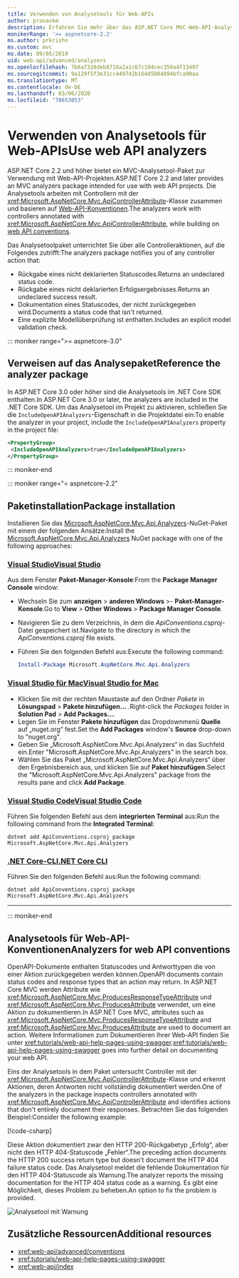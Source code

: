 ```yaml
---
title: Verwenden von Analysetools für Web-APIs
author: pranavkm
description: Erfahren Sie mehr über das ASP.NET Core MVC-Web-API-Analysetool-Paket.
monikerRange: '>= aspnetcore-2.2'
ms.author: prkrishn
ms.custom: mvc
ms.date: 09/05/2019
uid: web-api/advanced/analyzers
ms.openlocfilehash: 7b6a7328deb8718a2a1c67c104cec359a4f13497
ms.sourcegitcommit: 9a129f5f3e31cc449742b164d5004894bfca90aa
ms.translationtype: MT
ms.contentlocale: de-DE
ms.lasthandoff: 03/06/2020
ms.locfileid: "78653053"
---
```

# <a name="use-web-api-analyzers"></a><span data-ttu-id="cc52a-103">Verwenden von Analysetools für Web-APIs</span><span class="sxs-lookup"><span data-stu-id="cc52a-103">Use web API analyzers</span></span>

<span data-ttu-id="cc52a-104">ASP.NET Core 2.2 und höher bietet ein MVC-Analysetool-Paket zur Verwendung mit Web-API-Projekten.</span><span class="sxs-lookup"><span data-stu-id="cc52a-104">ASP.NET Core 2.2 and later provides an MVC analyzers package intended for use with web API projects.</span></span> <span data-ttu-id="cc52a-105">Die Analysetools arbeiten mit Controllern mit der <xref:Microsoft.AspNetCore.Mvc.ApiControllerAttribute>-Klasse zusammen und basieren auf [Web-API-Konventionen](xref:web-api/advanced/conventions).</span><span class="sxs-lookup"><span data-stu-id="cc52a-105">The analyzers work with controllers annotated with <xref:Microsoft.AspNetCore.Mvc.ApiControllerAttribute>, while building on [web API conventions](xref:web-api/advanced/conventions).</span></span>

<span data-ttu-id="cc52a-106">Das Analysetoolpaket unterrichtet Sie über alle Controlleraktionen, auf die Folgendes zutrifft:</span><span class="sxs-lookup"><span data-stu-id="cc52a-106">The analyzers package notifies you of any controller action that:</span></span>

* <span data-ttu-id="cc52a-107">Rückgabe eines nicht deklarierten Statuscodes.</span><span class="sxs-lookup"><span data-stu-id="cc52a-107">Returns an undeclared status code.</span></span>
* <span data-ttu-id="cc52a-108">Rückgabe eines nicht deklarierten Erfolgsergebnisses.</span><span class="sxs-lookup"><span data-stu-id="cc52a-108">Returns an undeclared success result.</span></span>
* <span data-ttu-id="cc52a-109">Dokumentation eines Statuscodes, der nicht zurückgegeben wird.</span><span class="sxs-lookup"><span data-stu-id="cc52a-109">Documents a status code that isn't returned.</span></span>
* <span data-ttu-id="cc52a-110">Eine explizite Modellüberprüfung ist enthalten.</span><span class="sxs-lookup"><span data-stu-id="cc52a-110">Includes an explicit model validation check.</span></span>

::: moniker range=">= aspnetcore-3.0"

## <a name="reference-the-analyzer-package"></a><span data-ttu-id="cc52a-111">Verweisen auf das Analysepaket</span><span class="sxs-lookup"><span data-stu-id="cc52a-111">Reference the analyzer package</span></span>

<span data-ttu-id="cc52a-112">In ASP.NET Core 3.0 oder höher sind die Analysetools im .NET Core SDK enthalten.</span><span class="sxs-lookup"><span data-stu-id="cc52a-112">In ASP.NET Core 3.0 or later, the analyzers are included in the .NET Core SDK.</span></span> <span data-ttu-id="cc52a-113">Um das Analysetool im Projekt zu aktivieren, schließen Sie die `IncludeOpenAPIAnalyzers`-Eigenschaft in die Projektdatei ein:</span><span class="sxs-lookup"><span data-stu-id="cc52a-113">To enable the analyzer in your project, include the `IncludeOpenAPIAnalyzers` property in the project file:</span></span>

```xml
<PropertyGroup>
 <IncludeOpenAPIAnalyzers>true</IncludeOpenAPIAnalyzers>
</PropertyGroup>
```

::: moniker-end

::: moniker range="= aspnetcore-2.2"

## <a name="package-installation"></a><span data-ttu-id="cc52a-114">Paketinstallation</span><span class="sxs-lookup"><span data-stu-id="cc52a-114">Package installation</span></span>

<span data-ttu-id="cc52a-115">Installieren Sie das [Microsoft.AspNetCore.Mvc.Api.Analyzers](https://www.nuget.org/packages/Microsoft.AspNetCore.Mvc.Api.Analyzers)-NuGet-Paket mit einem der folgenden Ansätze:</span><span class="sxs-lookup"><span data-stu-id="cc52a-115">Install the [Microsoft.AspNetCore.Mvc.Api.Analyzers](https://www.nuget.org/packages/Microsoft.AspNetCore.Mvc.Api.Analyzers) NuGet package with one of the following approaches:</span></span>

### <a name="visual-studio"></a>[<span data-ttu-id="cc52a-116">Visual Studio</span><span class="sxs-lookup"><span data-stu-id="cc52a-116">Visual Studio</span></span>](#tab/visual-studio)

<span data-ttu-id="cc52a-117">Aus dem Fenster **Paket-Manager-Konsole**:</span><span class="sxs-lookup"><span data-stu-id="cc52a-117">From the **Package Manager Console** window:</span></span>
  * <span data-ttu-id="cc52a-118">Wechseln Sie zum **anzeigen** > **anderen Windows** >- **Paket-Manager-Konsole**.</span><span class="sxs-lookup"><span data-stu-id="cc52a-118">Go to **View** > **Other Windows** > **Package Manager Console**.</span></span>
  * <span data-ttu-id="cc52a-119">Navigieren Sie zu dem Verzeichnis, in dem die *ApiConventions.csproj*-Datei gespeichert ist.</span><span class="sxs-lookup"><span data-stu-id="cc52a-119">Navigate to the directory in which the *ApiConventions.csproj* file exists.</span></span>
  * <span data-ttu-id="cc52a-120">Führen Sie den folgenden Befehl aus:</span><span class="sxs-lookup"><span data-stu-id="cc52a-120">Execute the following command:</span></span>

    ```powershell
    Install-Package Microsoft.AspNetCore.Mvc.Api.Analyzers
    ```

### <a name="visual-studio-for-mac"></a>[<span data-ttu-id="cc52a-121">Visual Studio für Mac</span><span class="sxs-lookup"><span data-stu-id="cc52a-121">Visual Studio for Mac</span></span>](#tab/visual-studio-mac)

* <span data-ttu-id="cc52a-122">Klicken Sie mit der rechten Maustaste auf den Ordner *Pakete* in **Lösungspad** > **Pakete hinzufügen...** .</span><span class="sxs-lookup"><span data-stu-id="cc52a-122">Right-click the *Packages* folder in **Solution Pad** > **Add Packages...**.</span></span>
* <span data-ttu-id="cc52a-123">Legen Sie im Fenster **Pakete hinzufügen** das Dropdownmenü **Quelle** auf „nuget.org“ fest.</span><span class="sxs-lookup"><span data-stu-id="cc52a-123">Set the **Add Packages** window's **Source** drop-down to "nuget.org".</span></span>
* <span data-ttu-id="cc52a-124">Geben Sie „Microsoft.AspNetCore.Mvc.Api.Analyzers“ in das Suchfeld ein.</span><span class="sxs-lookup"><span data-stu-id="cc52a-124">Enter "Microsoft.AspNetCore.Mvc.Api.Analyzers" in the search box.</span></span>
* <span data-ttu-id="cc52a-125">Wählen Sie das Paket „Microsoft.AspNetCore.Mvc.Api.Analyzers“ über den Ergebnisbereich aus, und klicken Sie auf **Paket hinzufügen**.</span><span class="sxs-lookup"><span data-stu-id="cc52a-125">Select the "Microsoft.AspNetCore.Mvc.Api.Analyzers" package from the results pane and click **Add Package**.</span></span>

### <a name="visual-studio-code"></a>[<span data-ttu-id="cc52a-126">Visual Studio Code</span><span class="sxs-lookup"><span data-stu-id="cc52a-126">Visual Studio Code</span></span>](#tab/visual-studio-code)

<span data-ttu-id="cc52a-127">Führen Sie folgenden Befehl aus dem **integrierten Terminal** aus:</span><span class="sxs-lookup"><span data-stu-id="cc52a-127">Run the following command from the **Integrated Terminal**:</span></span>

```dotnetcli
dotnet add ApiConventions.csproj package Microsoft.AspNetCore.Mvc.Api.Analyzers
```

### <a name="net-core-cli"></a>[<span data-ttu-id="cc52a-128">.NET Core-CLI</span><span class="sxs-lookup"><span data-stu-id="cc52a-128">.NET Core CLI</span></span>](#tab/netcore-cli)

<span data-ttu-id="cc52a-129">Führen Sie den folgenden Befehl aus:</span><span class="sxs-lookup"><span data-stu-id="cc52a-129">Run the following command:</span></span>

```dotnetcli
dotnet add ApiConventions.csproj package Microsoft.AspNetCore.Mvc.Api.Analyzers
```

---

::: moniker-end

## <a name="analyzers-for-web-api-conventions"></a><span data-ttu-id="cc52a-130">Analysetools für Web-API-Konventionen</span><span class="sxs-lookup"><span data-stu-id="cc52a-130">Analyzers for web API conventions</span></span>

<span data-ttu-id="cc52a-131">OpenAPI-Dokumente enthalten Statuscodes und Antworttypen die von einer Aktion zurückgegeben werden können.</span><span class="sxs-lookup"><span data-stu-id="cc52a-131">OpenAPI documents contain status codes and response types that an action may return.</span></span> <span data-ttu-id="cc52a-132">In ASP.NET Core MVC werden Attribute wie <xref:Microsoft.AspNetCore.Mvc.ProducesResponseTypeAttribute> und <xref:Microsoft.AspNetCore.Mvc.ProducesAttribute> verwendet, um eine Aktion zu dokumentieren.</span><span class="sxs-lookup"><span data-stu-id="cc52a-132">In ASP.NET Core MVC, attributes such as <xref:Microsoft.AspNetCore.Mvc.ProducesResponseTypeAttribute> and <xref:Microsoft.AspNetCore.Mvc.ProducesAttribute> are used to document an action.</span></span> <span data-ttu-id="cc52a-133">Weitere Informationen zum Dokumentieren Ihrer Web-API finden Sie unter <xref:tutorials/web-api-help-pages-using-swagger>.</span><span class="sxs-lookup"><span data-stu-id="cc52a-133"><xref:tutorials/web-api-help-pages-using-swagger> goes into further detail on documenting your web API.</span></span>

<span data-ttu-id="cc52a-134">Eins der Analysetools in dem Paket untersucht Controller mit der <xref:Microsoft.AspNetCore.Mvc.ApiControllerAttribute>-Klasse und erkennt Aktionen, deren Antworten nicht vollständig dokumentiert werden.</span><span class="sxs-lookup"><span data-stu-id="cc52a-134">One of the analyzers in the package inspects controllers annotated with <xref:Microsoft.AspNetCore.Mvc.ApiControllerAttribute> and identifies actions that don't entirely document their responses.</span></span> <span data-ttu-id="cc52a-135">Betrachten Sie das folgenden Beispiel:</span><span class="sxs-lookup"><span data-stu-id="cc52a-135">Consider the following example:</span></span>

[!code-csharp[](conventions/sample/Controllers/ContactsController.cs?name=missing404docs&highlight=10)]

<span data-ttu-id="cc52a-136">Diese Aktion dokumentiert zwar den HTTP 200-Rückgabetyp „Erfolg“, aber nicht den HTTP 404-Statuscode „Fehler“.</span><span class="sxs-lookup"><span data-stu-id="cc52a-136">The preceding action documents the HTTP 200 success return type but doesn't document the HTTP 404 failure status code.</span></span> <span data-ttu-id="cc52a-137">Das Analysetool meldet die fehlende Dokumentation für den HTTP 404-Statuscode als Warnung.</span><span class="sxs-lookup"><span data-stu-id="cc52a-137">The analyzer reports the missing documentation for the HTTP 404 status code as a warning.</span></span> <span data-ttu-id="cc52a-138">Es gibt eine Möglichkeit, dieses Problem zu beheben.</span><span class="sxs-lookup"><span data-stu-id="cc52a-138">An option to fix the problem is provided.</span></span>

![Analysetool mit Warnung](conventions/_static/Analyzer.gif)

## <a name="additional-resources"></a><span data-ttu-id="cc52a-140">Zusätzliche Ressourcen</span><span class="sxs-lookup"><span data-stu-id="cc52a-140">Additional resources</span></span>

* <xref:web-api/advanced/conventions>
* <xref:tutorials/web-api-help-pages-using-swagger>
* <xref:web-api/index>
